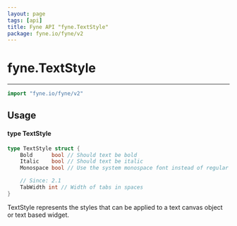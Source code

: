 ```yaml
---
layout: page
tags: [api]
title: Fyne API "fyne.TextStyle"
package: fyne.io/fyne/v2
---
```


# fyne.TextStyle
---
```go
import "fyne.io/fyne/v2"
```

## Usage

#### type TextStyle

```go
type TextStyle struct {
	Bold      bool // Should text be bold
	Italic    bool // Should text be italic
	Monospace bool // Use the system monospace font instead of regular

	// Since: 2.1
	TabWidth int // Width of tabs in spaces
}
```

TextStyle represents the styles that can be applied to a text canvas object or text based widget.
